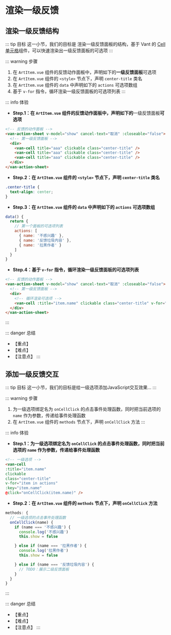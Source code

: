 # 渲染一级反馈

## 渲染一级反馈结构

::: tip 目标
这一小节，我们的目标是 渲染一级反馈面板的结构，基于 Vant 的 [Cell 单元格](https://vant-contrib.gitee.io/vant/#/zh-CN/cell)组件，可以快速渲染出一级反馈面板的可选项
:::

::: warning 步骤

1. 在 `ArtItem.vue` 组件的反馈动作面板中，声明如下的**一级反馈面板**可选项
2. 在 `ArtItem.vue` 组件的 `<style>` 节点下，声明 `center-title` 类名
3. 在 `ArtItem.vue` 组件的 `data` 中声明如下的 `actions` 可选项数组
4. 基于 `v-for` 指令，循环渲染一级反馈面板的可选项列表
:::

::: info 体验

* **Step.1：在 `ArtItem.vue` 组件的反馈动作面板中，声明如下的**一级反馈面板**可选项**

```html
<!-- 反馈的动作面板 -->
<van-action-sheet v-model="show" cancel-text="取消" :closeable="false">
  <!-- 第一级反馈面板 -->
  <div>
    <van-cell title="aaa" clickable class="center-title" />
    <van-cell title="aaa" clickable class="center-title" />
    <van-cell title="aaa" clickable class="center-title" />
  </div>
</van-action-sheet>
```

* **Step.2：在 `ArtItem.vue` 组件的 `<style>` 节点下，声明 `center-title` 类名**

```css
.center-title {
  text-align: center;
}
```

* **Step.3：在 `ArtItem.vue` 组件的 `data` 中声明如下的 `actions` 可选项数组**

```js
data() {
  return {
    // 第一个面板的可选项列表
    actions: [
      { name: '不感兴趣' },
      { name: '反馈垃圾内容' },
      { name: '拉黑作者' }
    ]
  }
}
```

* **Step.4：基于 `v-for` 指令，循环渲染一级反馈面板的可选项列表**

```html
<!-- 反馈的动作面板 -->
<van-action-sheet v-model="show" cancel-text="取消" :closeable="false">
  <!-- 第一级反馈面板 -->
  <div>
    <!-- 循环渲染可选项 -->
    <van-cell :title="item.name" clickable class="center-title" v-for="item in actions" :key="item.name" />
  </div>
</van-action-sheet>
```

:::

::: danger 总结

* 【重点】
* 【难点】
* 【注意点】
:::

## 添加一级反馈交互

::: tip 目标
这一小节，我们的目标是给一级选项添加JavaScript交互效果...
:::

::: warning 步骤

1. 为一级选项绑定名为 `onCellClick` 的点击事件处理函数，同时把当前选项的 `name` 作为参数，传递给事件处理函数
2. 在 `ArtItem.vue` 组件的 `methods` 节点下，声明 `onCellClick` 方法
:::

::: info 体验

* **Step.1：为一级选项绑定名为 `onCellClick` 的点击事件处理函数，同时把当前选项的 `name` 作为参数，传递给事件处理函数**

```html
<!-- 一级选项 -->
<van-cell 
:title="item.name" 
clickable 
class="center-title" 
v-for="item in actions" 
:key="item.name" 
@click="onCellClick(item.name)" />
```

* **Step.2：在 `ArtItem.vue` 组件的 `methods` 节点下，声明 `onCellClick` 方法**

```js
methods: {
  // 一级选项的点击事件处理函数
  onCellClick(name) {
    if (name === '不感兴趣') {
      console.log('不感兴趣')
      this.show = false

    } else if (name === '拉黑作者') {
      console.log('拉黑作者')
      this.show = false

    } else if (name === '反馈垃圾内容') {
      // TODO：展示二级反馈面板
    }
  }
}
```

:::

::: danger 总结

* 【重点】
* 【难点】
* 【注意点】
:::
